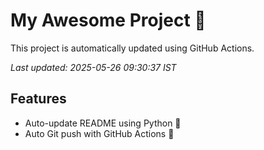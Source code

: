 # My Awesome Project 🚀

This project is automatically updated using GitHub Actions.

_Last updated: 2025-05-26 09:30:37 IST_

## Features
- Auto-update README using Python 🐍
- Auto Git push with GitHub Actions 🤖
